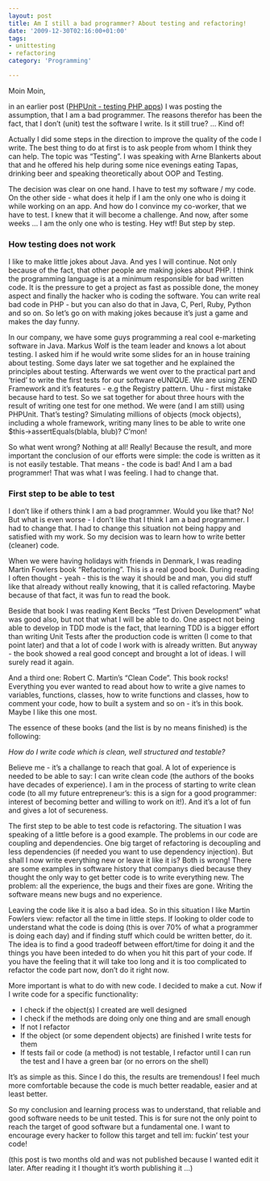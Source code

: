 ```yaml
---
layout: post
title: Am I still a bad programmer? About testing and refactoring!
date: '2009-12-30T02:16:00+01:00'
tags:
- unittesting
- refactoring
category: 'Programming'

---
```

Moin Moin,

<p>in an earlier post (<a href="http://blog.netzmeister-st-pauli.com/post/306975866/testing-php-apps-with-phpunit" target="_blank">PHPUnit - testing PHP apps</a>) I was posting the assumption, that I am a bad programmer. The reasons therefor has been the fact, that I don&#8217;t (unit) test the software I write. Is it still true? &#8230; Kind of!</p>

<p>Actually I did some steps in the direction to improve the quality of the code I write. The best thing to do at first is to ask people from whom I think they can help. The topic was &#8220;Testing&#8221;. I was speaking with Arne Blankerts about that and he offered his help during some nice evenings eating Tapas, drinking beer and speaking theoretically about OOP and Testing.</p>

<p>The decision was clear on one hand. I have to test my software / my code. On the other side - what does it help if I am the only one who is doing it while working on an app. And how do I convince my co-worker, that we have to test. I knew that it will become a challenge. And now, after some weeks &#8230;  I am the only one who is testing. Hey wtf! But step by step.</p>

<h3>How testing does not work</h3>

<p>I like to make little jokes about Java. And yes I will continue. Not only because of the fact, that other people are making jokes about PHP. I think the programming language is at a minimum responsible for bad written code. It is the pressure to get a project as fast as possible done, the money aspect and finally the hacker who is coding the software. You can write real bad code in PHP - but you can also do that in Java, C, Perl, Ruby, Python and so on. So let&#8217;s go on with making jokes because it&#8217;s just a game and makes the day funny.</p>

<p>In our company, we have some guys programming a real cool e-marketing software in Java. Markus Wolf is the team leader and knows a lot about testing. I asked him if he would write some slides for an in house training about testing. Some days later we sat together and he explained the principles about testing. Afterwards we went over to the practical part and &#8216;tried&#8217; to write the first tests for our software eUNIQUE. We are using ZEND Framework and it&#8217;s features - e.g the Registry pattern. Uhu - first mistake because hard to test. So we sat together for about three hours with the result of writing one test for one method. We were (and I am still) using PHPUnit. That&#8217;s testing? Simulating millions of objects (mock objects), including a whole framework, writing many lines to be able to write one $this-&gt;assertEquals(blabla, blub)? C&#8217;mon!</p>

<p>So what went wrong? Nothing at all! Really! Because the result, and more important the conclusion of our efforts were simple: the code is written as it is not easily testable. That means - the code is bad! And I am a bad programmer! That was what I was feeling. I had to change that.</p>

<h3>First step to be able to test</h3>

<p>I don&#8217;t like if others think I am a bad programmer. Would you like that? No! But what is even worse - I don&#8217;t like that I think I am a bad programmer. I had to change that. I had to change this situation not being happy and satisfied with my work. So my decision was to learn how to write better (cleaner) code.</p>

<p>When we were having holidays with friends in Denmark, I was reading Martin Fowlers book &#8220;Refactoring&#8221;. This is a real good book. During reading I often thought - yeah - this is the way it should be and man, you did stuff like that already without really knowing, that it is called refactoring. Maybe because of that fact, it was fun to read the book.</p>

<p>Beside that book I was reading Kent Becks &#8220;Test Driven Development&#8221; what was good also, but not that what I will be able to do. One aspect not being able to develop in TDD mode is the fact, that learning TDD is a bigger effort than writing Unit Tests after the production code is written (I come to that point later) and that a lot of code I work with is already written. But anyway - the book showed a real good concept and brought a lot of ideas. I will surely read it again.</p>

<p>And a third one: Robert C. Martin&#8217;s &#8220;Clean Code&#8221;. This book rocks! Everything you ever wanted to read about how to write a give names to variables, functions, classes, how to write functions and classes, how to comment your code, how to built a system and so on - it&#8217;s in this book. Maybe I like this one most.</p>

<p>The essence of these books (and the list is by no means finished) is the following:</p>

<i>How do I write code which is clean, well structured and testable?</i>

<p>Believe me - it&#8217;s a challange to reach that goal. A lot of experience is needed to be able to say: I can write clean code (the authors of the books have decades of experience). I am in the process of starting to write clean code (to all my future entrepreneur&#8217;s: this is a sign for a good programmer: interest of becoming better and willing to work on it!). And it&#8217;s a lot of fun and gives a lot of secureness.</p>

<p>The first step to be able to test code is refactoring. The situation I was speaking of a little before is a good example. The problems in our code are coupling and dependencies. One big target of refactoring is decoupling and less dependencies (if needed you want to use dependency injection). But shall I now write everything new or leave it like it is? Both is wrong! There are some examples in software history that companys died because they thought the only way to get better code is to write everything new. The problem: all the experience, the bugs and their fixes are gone. Writing the software means new bugs and no experience.</p>

<p>Leaving the code like it is also a bad idea. So in this situation I like Martin Fowlers view: refactor all the time in little steps. If looking to older code to understand what the code is doing (this is over 70% of what a programmer is doing each day) and if finding stuff which could be written better, do it. The idea is to find a good tradeoff between effort/time for doing it and the things you have been inteded to do when you hit this part of your code. If you have the feeling that it will take too long and it is too complicated to refactor the code part now, don&#8217;t do it right now.</p>

<p>More important is what to do with new code. I decided to make a cut. Now if I write code for a specific functionality:</p>

<ul><li>I check if the object(s) I created are well designed</li>
<li>I check if the methods are doing only one thing and are small enough</li>
<li>If not I refactor</li>
<li>If the object (or some dependent objects) are finished I write tests for them</li>
<li>If tests fail or code (a method) is not testable, I refactor until I can run the test and I have a green bar (or no errors on the shell)</li>
</ul><p>It&#8217;s as simple as this. Since I do this, the results are tremendous! I feel much more comfortable because the code is much better readable, easier and at least better.</p>

<p>So my conclusion and learning process was to understand, that reliable and good software needs to be unit tested. This is for sure not the only point to reach the target of good software but a fundamental one. I want to encourage every hacker to follow this target and tell im: fuckin&#8217; test your code!</p>

(this post is two months old and was not published because I wanted edit it later. After reading it I thought it&#8217;s worth publishing it &#8230;)

